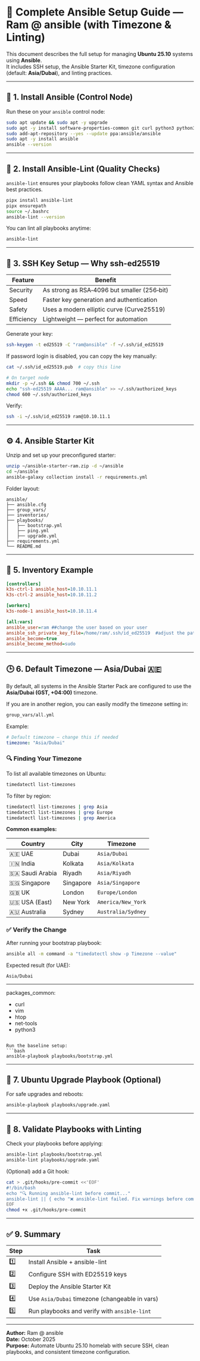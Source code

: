 
# 🧩 Complete Ansible Setup Guide — Ram @ ansible (with Timezone & Linting)

This document describes the full setup for managing **Ubuntu 25.10** systems using **Ansible**.  
It includes SSH setup, the Ansible Starter Kit, timezone configuration (default: **Asia/Dubai**), and linting practices.

---

## 🚀 1. Install Ansible (Control Node)

Run these on your `ansible` control node:

```bash
sudo apt update && sudo apt -y upgrade
sudo apt -y install software-properties-common git curl python3 python3-venv pipx
sudo add-apt-repository --yes --update ppa:ansible/ansible
sudo apt -y install ansible
ansible --version
```

---

## 🧹 2. Install Ansible-Lint (Quality Checks)

`ansible-lint` ensures your playbooks follow clean YAML syntax and Ansible best practices.

```bash
pipx install ansible-lint
pipx ensurepath
source ~/.bashrc
ansible-lint --version
```

You can lint all playbooks anytime:
```bash
ansible-lint
```

---

## 🔐 3. SSH Key Setup — Why **ssh-ed25519**

| Feature | Benefit |
|----------|----------|
| Security | As strong as RSA‑4096 but smaller (256‑bit) |
| Speed | Faster key generation and authentication |
| Safety | Uses a modern elliptic curve (Curve25519) |
| Efficiency | Lightweight — perfect for automation |

Generate your key:
```bash
ssh-keygen -t ed25519 -C "ram@ansible" -f ~/.ssh/id_ed25519
```

If password login is disabled, you can copy the key manually:
```bash
cat ~/.ssh/id_ed25519.pub  # copy this line

# On target node
mkdir -p ~/.ssh && chmod 700 ~/.ssh
echo "ssh-ed25519 AAAA... ram@ansible" >> ~/.ssh/authorized_keys
chmod 600 ~/.ssh/authorized_keys
```

Verify:
```bash
ssh -i ~/.ssh/id_ed25519 ram@10.10.11.1
```

---

## ⚙️ 4. Ansible Starter Kit

Unzip and set up your preconfigured starter:
```bash
unzip ~/ansible-starter-ram.zip -d ~/ansible
cd ~/ansible
ansible-galaxy collection install -r requirements.yml
```

Folder layout:
```
ansible/
├── ansible.cfg
├── group_vars/
├── inventories/
├── playbooks/
│   ├── bootstrap.yml
│   ├── ping.yml
│   ├── upgrade.yml
├── requirements.yml
└── README.md
```

---

## 🧩 5. Inventory Example

```ini
[controllers]
k3s-ctrl-1 ansible_host=10.10.11.1
k3s-ctrl-2 ansible_host=10.10.11.2

[workers]
k3s-node-1 ansible_host=10.10.11.4

[all:vars]
ansible_user=ram ##change the user based on your user
ansible_ssh_private_key_file=/home/ram/.ssh/id_ed25519  #adjust the path accordingly
ansible_become=true
ansible_become_method=sudo
```

---

## 🕒 6. Default Timezone — Asia/Dubai 🇦🇪

By default, all systems in the Ansible Starter Pack are configured to use the **Asia/Dubai (GST, +04:00)** timezone.

If you are in another region, you can easily modify the timezone setting in:
```bash
group_vars/all.yml
```

Example:
```yaml
# Default timezone — change this if needed
timezone: "Asia/Dubai"
```

### 🔍 Finding Your Timezone

To list all available timezones on Ubuntu:
```bash
timedatectl list-timezones
```

To filter by region:
```bash
timedatectl list-timezones | grep Asia
timedatectl list-timezones | grep Europe
timedatectl list-timezones | grep America
```

**Common examples:**

| Country | City | Timezone |
|----------|------|-----------|
| 🇦🇪 UAE | Dubai | `Asia/Dubai` |
| 🇮🇳 India | Kolkata | `Asia/Kolkata` |
| 🇸🇦 Saudi Arabia | Riyadh | `Asia/Riyadh` |
| 🇸🇬 Singapore | Singapore | `Asia/Singapore` |
| 🇬🇧 UK | London | `Europe/London` |
| 🇺🇸 USA (East) | New York | `America/New_York` |
| 🇦🇺 Australia | Sydney | `Australia/Sydney` |

### ✅ Verify the Change
After running your bootstrap playbook:
```bash
ansible all -m command -a "timedatectl show -p Timezone --value"
```
Expected result (for UAE):
```
Asia/Dubai
```

---
packages_common:
  - curl
  - vim
  - htop
  - net-tools
  - python3
```

Run the baseline setup:
```bash
ansible-playbook playbooks/bootstrap.yml
```

---

## 🔄 7. Ubuntu Upgrade Playbook (Optional)

For safe upgrades and reboots:
```bash
ansible-playbook playbooks/upgrade.yaml
```

---

## 🧪 8. Validate Playbooks with Linting

Check your playbooks before applying:
```bash
ansible-lint playbooks/bootstrap.yml
ansible-lint playbooks/upgrade.yaml
```

(Optional) add a Git hook:
```bash
cat > .git/hooks/pre-commit <<'EOF'
#!/bin/bash
echo "🔍 Running ansible-lint before commit..."
ansible-lint || { echo "❌ ansible-lint failed. Fix warnings before committing."; exit 1; }
EOF
chmod +x .git/hooks/pre-commit
```

---

## ✅ 9. Summary

| Step | Task |
|------|------|
| 1️⃣ | Install Ansible + ansible-lint |
| 2️⃣ | Configure SSH with ED25519 keys |
| 3️⃣ | Deploy the Ansible Starter Kit |
| 4️⃣ | Use `Asia/Dubai` timezone (changeable in vars) |
| 5️⃣ | Run playbooks and verify with `ansible-lint` |

---

**Author:** Ram @ ansible  
**Date:** October 2025  
**Purpose:** Automate Ubuntu 25.10 homelab with secure SSH, clean playbooks, and consistent timezone configuration.
